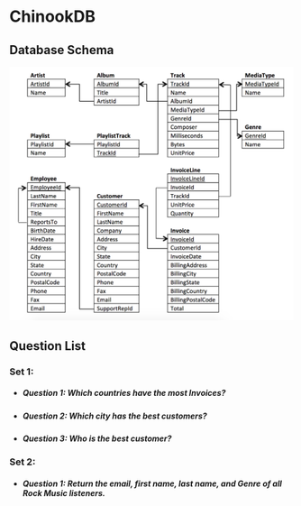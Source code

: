 # ChinookDB

## Database Schema
![alt text](https://github.com/Ladydiana/ChinookDB/blob/master/DatabaseSchema.png)

## Question List

### Set 1:
- ##### Question 1: Which countries have the most Invoices?
- ##### Question 2: Which city has the best customers?
- ##### Question 3: Who is the best customer?

### Set 2:
- ##### Question 1: Return the email, first name, last name, and Genre of all Rock Music listeners.
